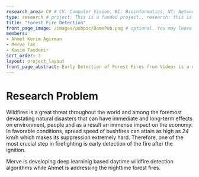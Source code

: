 ```yaml
---
research_area: CV # CV: Computer Vision, BI: Bioinformatics, NT: Network, ML: Machine Learning
type: research # project: This is a funded project., research: this is a research or thesis
title: "Forest Fire Detection"
front_page_image: /images/pubpic/DomePub.png # optional. You may leave it blank 
members:
- Ahmet Kerim Agirman
- Merve Tas
- Kasim Tasdemir
sort_order: 3 
layout: project_layout
front_page_abstract: Early Detection of Forest Fires from Videos is a challanging problem. Merve and Ahmet are addressing this problem in their PhD researches.
---
```

# Research Problem
Wildfires is a great threat throughout the world and among the foremost devastating natural disasters that can have immediate and long-term effects on environment, people and as a result an immense impact on the economy. In favorable conditions, spread speed of bushfires can attain as high as *24* km/h which makes its suppression extremely hard.  Therefore, one of the most crucial step in firefighting is early detection of the fire after the ignition.

Merve is developing deep learninig based daytime wildfire detection algorithms while Ahmet is addressing the nighttime forest fires.
